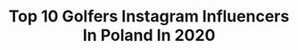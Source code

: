 ---
title: Top 10 Golfers Instagram Influencers In Poland In 2020
description: >-
  Find top golfers Instagram influencers in Poland in 2020. Most popular hashtags: #zosta #golf #blondynka #warszawa.
platform: Instagram
profiles:
  - username: "hotelarlamow"
    fullname: >-
      Hotel Arłamów
    location: "Poland"
    followers: 16306
    engagement: 320
    commentsToLikes: 0.017316
    avatar: "https://scontent-amt2-1.cdninstagram.com/v/t51.2885-19/s320x320/79602223_2589730364416241_713031027164971008_n.jpg?_nc_ht=scontent-amt2-1.cdninstagram.com&_nc_ohc=Qr_LgKcPk-AAX__Sd4H&oh=eca0e5ba76180391d263df85fee9f597&oe=5EB21EC1"
    verified: false
    hashtags: "#skiwekeend, #wosp, #wspieramywo, #hotelarlamow"
  - username: "missieq"
    fullname: >-
      Justyna Olewińska
    location: "Poland"
    followers: 59363
    engagement: 602
    commentsToLikes: 0.059815
    avatar: "https://scontent-amt2-1.cdninstagram.com/v/t51.2885-19/s320x320/89407507_2822697694475979_9216970143286951936_n.jpg?_nc_ht=scontent-amt2-1.cdninstagram.com&_nc_ohc=MQvnWqk6nxAAX-PhqZs&oh=07af55565142ed969ac286316065fc13&oe=5EB873DF"
    verified: false
    hashtags: "#jewellery, #blackboots, #dressoftheday, #tree"
  - username: "veroni_que_"
    fullname: >-
      Veroni Que
    location: "Poland"
    followers: 37444
    engagement: 574
    commentsToLikes: 0.054224
    avatar: "https://scontent-amt2-1.cdninstagram.com/v/t51.2885-19/s320x320/54511351_295892014412789_8934697754358185984_n.jpg?_nc_ht=scontent-amt2-1.cdninstagram.com&_nc_ohc=mfrMe_O2ckUAX9azkIl&oh=71b14ac0ed9decbdf9f62970c7dda44b&oe=5EBAAA1B"
    verified: false
    hashtags: "#mamaic, #mommylife, #littlegirl, #czasnakawe"
  - username: "themichael16"
    fullname: >-
      Michał Kurek
    location: "Poland"
    followers: 6365
    engagement: 1488
    commentsToLikes: 0.055235
    avatar: "https://scontent-ams4-1.cdninstagram.com/v/t51.2885-19/s320x320/89046120_2642245302676433_1578139489002323968_n.jpg?_nc_ht=scontent-ams4-1.cdninstagram.com&_nc_ohc=xhgg_W4e910AX-yG4Fk&oh=9d2f55d0b1afee60115f1c812875d306&oe=5EB8AB7E"
    verified: false
    hashtags: "#podsumowanie, #ddtvn, #biznesmen, #czekamwr"
  - username: "kamilaolanska"
    fullname: >-
      Kamila Olańska
    location: "Poland"
    followers: 6852
    engagement: 1299
    commentsToLikes: 0.050814
    avatar: "https://scontent-gmp1-1.cdninstagram.com/v/t51.2885-19/s320x320/84220633_4114675738558092_5770502722130280448_n.jpg?_nc_ht=scontent-gmp1-1.cdninstagram.com&_nc_ohc=vmivC9SMSRAAX8GcvJn&oh=62b8e2e876e7d20dd6c80dadaa7c08ab&oe=5EAFBA1E"
    verified: false
    hashtags: "#beigeaesthetic, #cuddle, #mountains, #selfie"
  - username: "kerroraina"
    fullname: >-
      ✨ 𝔎𝔞𝔯𝔬𝔩𝔦𝔫𝔞 𝔅𝔢𝔯𝔢𝔱𝔱𝔞 ✨
    location: "Poland"
    followers: 33317
    engagement: 275
    commentsToLikes: 0.194499
    avatar: "https://scontent-lhr8-1.cdninstagram.com/v/t51.2885-19/s320x320/90088737_866539247143386_8228486439474561024_n.jpg?_nc_ht=scontent-lhr8-1.cdninstagram.com&_nc_ohc=IngBpOo481wAX8bePhg&oh=8ccb621bcb16ca13e3d31a2cfbd5f7bc&oe=5EB97C05"
    verified: false
    hashtags: "#kerabione, #laminacjabrwi, #narzeczona, #kwiaty"
  - username: "suzylifeblog"
    fullname: >-
      Magda Suzynowicz
    location: "Poland"
    followers: 36628
    engagement: 187
    commentsToLikes: 0.130923
    avatar: "https://scontent-ams4-1.cdninstagram.com/v/t51.2885-19/s320x320/20398866_497283200621180_2549410578800050176_a.jpg?_nc_ht=scontent-ams4-1.cdninstagram.com&_nc_ohc=eE0EfpWbjCsAX-fLwDb&oh=06aaef6e372ddda21ba8d34299958134&oe=5EB95EA6"
    verified: true
    hashtags: "#zalandolounge, #pedrodelhierro, #perfectoutfit, #relaks"
  - username: "lilylife.pl"
    fullname: >-
      Joanna Pomarańska - Woźniak
    location: "Poland"
    followers: 25947
    engagement: 495
    commentsToLikes: 0.028180
    avatar: "https://scontent-ams4-1.cdninstagram.com/v/t51.2885-19/s320x320/67392929_966387450373602_440949079506157568_n.jpg?_nc_ht=scontent-ams4-1.cdninstagram.com&_nc_ohc=V3WZS8mdTyoAX_TiZQX&oh=bc1195b2fd6798f92d5ebb50946c5b91&oe=5EB82D2C"
    verified: false
    hashtags: "#bawimysie, #synu, #styloftheday, #promocjadzienkobiet"
  - username: "thehappybun"
    fullname: >-
      Karolina Piotrowska
    location: "Poland"
    followers: 19290
    engagement: 716
    commentsToLikes: 0.021618
    avatar: "https://scontent-lhr8-1.cdninstagram.com/v/t51.2885-19/s320x320/68950107_1387936298031137_5545631686349291520_n.jpg?_nc_ht=scontent-lhr8-1.cdninstagram.com&_nc_ohc=2QDTbGAI7mAAX_OrYF_&oh=f8f9934f0f45d0c10abf28435bd25382&oe=5EB96C57"
    verified: false
    hashtags: "#breakfast, #sun, #trawa, #trzeba"
  - username: "dawid_woskanian"
    fullname: >-
      Dawid Woskanian
    location: "Poland"
    followers: 281831
    engagement: 1498
    commentsToLikes: 0.003288
    avatar: "https://scontent-atl3-1.cdninstagram.com/v/t51.2885-19/s320x320/82964015_200349901114677_2158857610458038272_n.jpg?_nc_ht=scontent-atl3-1.cdninstagram.com&_nc_ohc=yXQIuv6sF2kAX-zmnCB&oh=6b0bc081fd79ace970da69ca9f302bb9&oe=5EB8DBB5"
    verified: true
    hashtags: "#suit, #czasnapysznepl, #spontan, #modeling"
---
